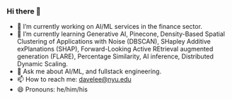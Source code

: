 ### Hi there 👋

- 🔭 I’m currently working on AI/ML services in the finance sector.
- 🌱 I’m currently learning Generative AI, Pinecone, Density-Based Spatial Clustering of Applications with Noise (DBSCAN), SHapley Additive exPlanations (SHAP), Forward-Looking Active REtrieval augmented generation (FLARE), Percentage Similarity, AI inference, Distributed Dynamic Scaling.
- 💬 Ask me about AI/ML, and fullstack engineering.
- 📫 How to reach me: davelee@nyu.edu
- 😄 Pronouns: he/him/his

<!--
**daveleee/daveleee** is a ✨ _special_ ✨ repository because its `README.md` (this file) appears on your GitHub profile.

Here are some ideas to get you started:

- 🔭 I’m currently working on ...
- 🌱 I’m currently learning ...
- 👯 I’m looking to collaborate on ...
- 🤔 I’m looking for help with ...
- 💬 Ask me about ...
- 📫 How to reach me: ...
- 😄 Pronouns: ...
- ⚡ Fun fact: ...
-->
